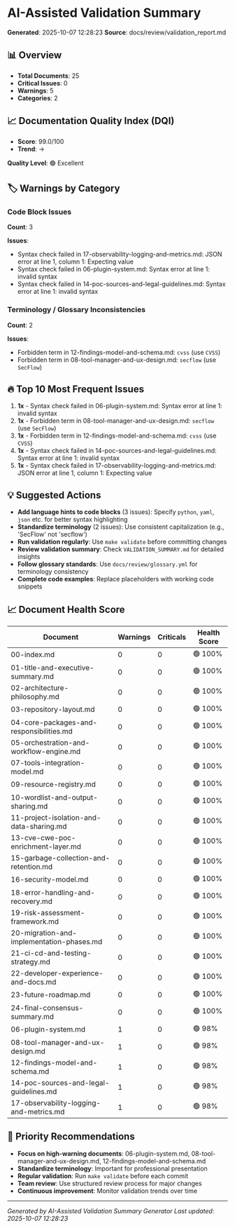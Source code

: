 # AI-Assisted Validation Summary
**Generated**: 2025-10-07 12:28:23
**Source**: docs/review/validation_report.md

## 📊 Overview
- **Total Documents**: 25
- **Critical Issues**: 0
- **Warnings**: 5
- **Categories**: 2

## 📈 Documentation Quality Index (DQI)
- **Score**: 99.0/100
- **Trend**: →

**Quality Level**: 🟢 Excellent


## 🏷️ Warnings by Category

### Code Block Issues
**Count**: 3

**Issues**:

- Syntax check failed in 17-observability-logging-and-metrics.md: JSON error at line 1, column 1: Expecting value
- Syntax check failed in 06-plugin-system.md: Syntax error at line 1: invalid syntax
- Syntax check failed in 14-poc-sources-and-legal-guidelines.md: Syntax error at line 1: invalid syntax

### Terminology / Glossary Inconsistencies
**Count**: 2

**Issues**:

- Forbidden term in 12-findings-model-and-schema.md: `cvss` (use `CVSS`)
- Forbidden term in 08-tool-manager-and-ux-design.md: `secflow` (use `SecFlow`)

## 🔥 Top 10 Most Frequent Issues

1. **1x** - Syntax check failed in 06-plugin-system.md: Syntax error at line 1: invalid syntax
2. **1x** - Forbidden term in 08-tool-manager-and-ux-design.md: `secflow` (use `SecFlow`)
3. **1x** - Forbidden term in 12-findings-model-and-schema.md: `cvss` (use `CVSS`)
4. **1x** - Syntax check failed in 14-poc-sources-and-legal-guidelines.md: Syntax error at line 1: invalid syntax
5. **1x** - Syntax check failed in 17-observability-logging-and-metrics.md: JSON error at line 1, column 1: Expecting value

## 💡 Suggested Actions

- **Add language hints to code blocks** (3 issues): Specify `python`, `yaml`, `json` etc. for better syntax highlighting
- **Standardize terminology** (2 issues): Use consistent capitalization (e.g., 'SecFlow' not 'secflow')
- **Run validation regularly**: Use `make validate` before committing changes
- **Review validation summary**: Check `VALIDATION_SUMMARY.md` for detailed insights
- **Follow glossary standards**: Use `docs/review/glossary.yml` for terminology consistency
- **Complete code examples**: Replace placeholders with working code snippets

## 📈 Document Health Score

| Document | Warnings | Criticals | Health Score |
|----------|----------|-----------|--------------|
| 00-index.md | 0 | 0 | 🟢 100% |
| 01-title-and-executive-summary.md | 0 | 0 | 🟢 100% |
| 02-architecture-philosophy.md | 0 | 0 | 🟢 100% |
| 03-repository-layout.md | 0 | 0 | 🟢 100% |
| 04-core-packages-and-responsibilities.md | 0 | 0 | 🟢 100% |
| 05-orchestration-and-workflow-engine.md | 0 | 0 | 🟢 100% |
| 07-tools-integration-model.md | 0 | 0 | 🟢 100% |
| 09-resource-registry.md | 0 | 0 | 🟢 100% |
| 10-wordlist-and-output-sharing.md | 0 | 0 | 🟢 100% |
| 11-project-isolation-and-data-sharing.md | 0 | 0 | 🟢 100% |
| 13-cve-cwe-poc-enrichment-layer.md | 0 | 0 | 🟢 100% |
| 15-garbage-collection-and-retention.md | 0 | 0 | 🟢 100% |
| 16-security-model.md | 0 | 0 | 🟢 100% |
| 18-error-handling-and-recovery.md | 0 | 0 | 🟢 100% |
| 19-risk-assessment-framework.md | 0 | 0 | 🟢 100% |
| 20-migration-and-implementation-phases.md | 0 | 0 | 🟢 100% |
| 21-ci-cd-and-testing-strategy.md | 0 | 0 | 🟢 100% |
| 22-developer-experience-and-docs.md | 0 | 0 | 🟢 100% |
| 23-future-roadmap.md | 0 | 0 | 🟢 100% |
| 24-final-consensus-summary.md | 0 | 0 | 🟢 100% |
| 06-plugin-system.md | 1 | 0 | 🟢 98% |
| 08-tool-manager-and-ux-design.md | 1 | 0 | 🟢 98% |
| 12-findings-model-and-schema.md | 1 | 0 | 🟢 98% |
| 14-poc-sources-and-legal-guidelines.md | 1 | 0 | 🟢 98% |
| 17-observability-logging-and-metrics.md | 1 | 0 | 🟢 98% |

## 🎯 Priority Recommendations

- **Focus on high-warning documents**: 06-plugin-system.md, 08-tool-manager-and-ux-design.md, 12-findings-model-and-schema.md
- **Standardize terminology**: Important for professional presentation
- **Regular validation**: Run `make validate` before each commit
- **Team review**: Use structured review process for major changes
- **Continuous improvement**: Monitor validation trends over time

---
*Generated by AI-Assisted Validation Summary Generator*
*Last updated: 2025-10-07 12:28:23*